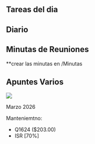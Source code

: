 ## Tareas del dia

## Diario

## Minutas de Reuniones
**crear las minutas en /Minutas

## Apuntes Varios


![](../attachments/Pasted%20image%2020240426124127.png)


Marzo 2026


Manteniemtno:
- Q1624 ($203.00)
- ISR [70%]
